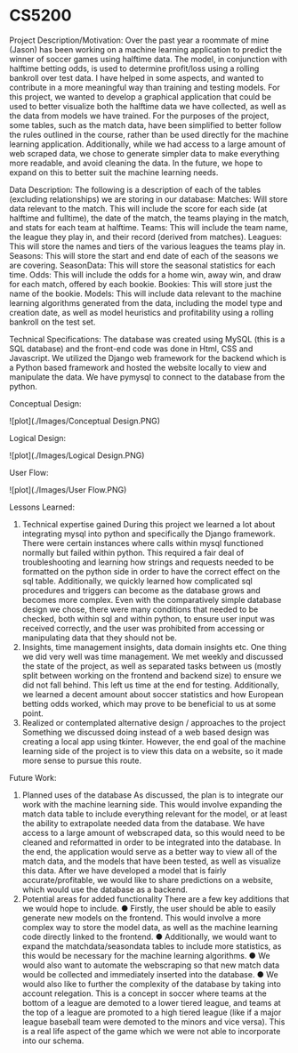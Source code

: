 # CS5200

Project Description/Motivation:
Over the past year a roommate of mine (Jason) has been working on a machine learning
application to predict the winner of soccer games using halftime data. The model, in conjunction
with halftime betting odds, is used to determine profit/loss using a rolling bankroll over test data.
I have helped in some aspects, and wanted to contribute in a more meaningful way than training
and testing models.
For this project, we wanted to develop a graphical application that could be used to better
visualize both the halftime data we have collected, as well as the data from models we have
trained. For the purposes of the project, some tables, such as the match data, have been
simplified to better follow the rules outlined in the course, rather than be used directly for the
machine learning application. Additionally, while we had access to a large amount of web
scraped data, we chose to generate simpler data to make everything more readable, and avoid
cleaning the data.
In the future, we hope to expand on this to better suit the machine learning needs.

Data Description:
The following is a description of each of the tables (excluding relationships) we are storing in
our database:
Matches: Will store data relevant to the match. This will include the score for each side (at
halftime and fulltime), the date of the match, the teams playing in the match, and stats for each
team at halftime.
Teams: This will include the team name, the league they play in, and their record (derived from
matches).
Leagues: This will store the names and tiers of the various leagues the teams play in.
Seasons: This will store the start and end date of each of the seasons we are covering.
SeasonData: This will store the seasonal statistics for each time.
Odds: This will include the odds for a home win, away win, and draw for each match, offered by
each bookie.
Bookies: This will store just the name of the bookie.
Models: This will include data relevant to the machine learning algorithms generated from the
data, including the model type and creation date, as well as model heuristics and profitability
using a rolling bankroll on the test set.

Technical Specifications:
The database was created using MySQL (this is a SQL database) and the front-end code was
done in Html, CSS and Javascript. We utilized the Django web framework for the backend which
is a Python based framework and hosted the website locally to view and manipulate the data. We
have pymysql to connect to the database from the python.

Conceptual Design:

![plot](./Images/Conceptual Design.PNG)

Logical Design:

![plot](./Images/Logical Design.PNG)

User Flow:

![plot](./Images/User Flow.PNG)

Lessons Learned:
1. Technical expertise gained
During this project we learned a lot about integrating mysql into python and specifically
the Django framework. There were certain instances where calls within mysql
functioned normally but failed within python. This required a fair deal of
troubleshooting and learning how strings and requests needed to be formatted on the
python side in order to have the correct effect on the sql table.
Additionally, we quickly learned how complicated sql procedures and triggers can
become as the database grows and becomes more complex. Even with the comparatively
simple database design we chose, there were many conditions that needed to be checked,
both within sql and within python, to ensure user input was received correctly, and the
user was prohibited from accessing or manipulating data that they should not be.
2. Insights, time management insights, data domain insights etc.
One thing we did very well was time management. We met weekly and discussed the
state of the project, as well as separated tasks between us (mostly split between working
on the frontend and backend size) to ensure we did not fall behind. This left us time at
the end for testing.
Additionally, we learned a decent amount about soccer statistics and how European
betting odds worked, which may prove to be beneficial to us at some point.
3. Realized or contemplated alternative design / approaches to the project
Something we discussed doing instead of a web based design was creating a local app
using tkinter. However, the end goal of the machine learning side of the project is to
view this data on a website, so it made more sense to pursue this route.

Future Work:
1. Planned uses of the database
As discussed, the plan is to integrate our work with the machine learning side. This
would involve expanding the match data table to include everything relevant for the
model, or at least the ability to extrapolate needed data from the database. We have access
to a large amount of webscraped data, so this would need to be cleaned and reformatted
in order to be integrated into the database. In the end, the application would serve as a
better way to view all of the match data, and the models that have been tested, as well as
visualize this data. After we have developed a model that is fairly accurate/profitable, we
would like to share predictions on a website, which would use the database as a backend.
2. Potential areas for added functionality
There are a few key additions that we would hope to include.
● Firstly, the user should be able to easily generate new models on the frontend.
This would involve a more complex way to store the model data, as well as the
machine learning code directly linked to the frontend.
● Additionally, we would want to expand the matchdata/seasondata tables to
include more statistics, as this would be necessary for the machine learning
algorithms.
● We would also want to automate the webscraping so that new match data would
be collected and immediately inserted into the database.
● We would also like to further the complexity of the database by taking into
account relegation. This is a concept in soccer where teams at the bottom of a
league are demoted to a lower tiered league, and teams at the top of a league are
promoted to a high tiered league (like if a major league baseball team were
demoted to the minors and vice versa). This is a real life aspect of the game which
we were not able to incorporate into our schema.

